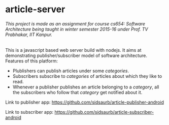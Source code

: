 # article-server

###### This project is made as an assignment for course cs654: Software Architecture being taught in winter semester 2015-16 under Prof. TV Prabhakar, IIT Kanpur.

This is a javascript based web server build with nodejs. It aims at demonstrating publisher/subscriber model of software architecture. Features of this platform:
* Plublishers can publish articles under some *categories*.
* Subscribers subscribe to *categories* of articles about which they like to read.
* Whenever a publisher publishes an article belonging to a *category*, all the subscribers who follow that *category* get notified about it.

Link to publisher app: https://github.com/sidsaurb/article-publisher-android

Link to subscriber app: https://github.com/sidsaurb/article-subscriber-android
